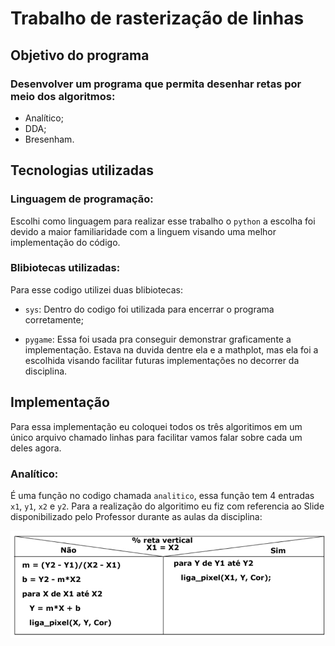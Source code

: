 # Trabalho de rasterização de linhas

## Objetivo do programa

### Desenvolver um programa que permita desenhar retas por meio dos algoritmos:

- Analítico;
- DDA;
- Bresenham.

## Tecnologias utilizadas

### Linguagem de programação: 

Escolhi como linguagem para realizar esse trabalho o ```python``` a escolha foi devido a maior familiaridade com a linguem visando uma melhor implementação do código.

### Blibiotecas utilizadas:

Para esse codigo utilizei duas blibiotecas: 

- ```sys```: Dentro do codigo foi utilizada para encerrar o programa corretamente;

- ```pygame```: Essa foi usada pra conseguir demonstrar graficamente a implementação. Estava na duvida dentre ela e a mathplot, mas ela foi a escolhida visando facilitar futuras implementações no decorrer da disciplina.

## Implementação

Para essa implementação eu coloquei todos os três algoritimos em um único arquivo chamado linhas para facilitar vamos falar sobre cada um deles agora.

### Analítico: 

É uma função no codigo chamada ```analitico```, essa função tem 4 entradas ```x1```, ```y1```, ```x2``` e ```y2```. Para a realização do algoritimo eu fiz com referencia ao Slide disponibilizado pelo Professor durante as aulas da disciplina: 

![Algoritimo Analítico](../assets/analitico.png)
